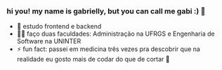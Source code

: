 ### hi you! my name is gabrielly, but you can call me gabi :) 👋

- 🌱 estudo frontend e backend 
- 👩‍🎓 faço duas faculdades: Administração na UFRGS e Engenharia de Software na UNINTER
- ⚡ fun fact: passei em medicina três vezes pra descobrir que na realidade eu gosto mais de codar do que de cortar 💉
